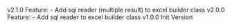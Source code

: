 ﻿v2.1.0
	Feature:
		- Add sql reader (multiple result) to excel builder class
v2.0.0
	Feature:
		- Add sql reader to excel builder class
v1.0.0
	Init Version